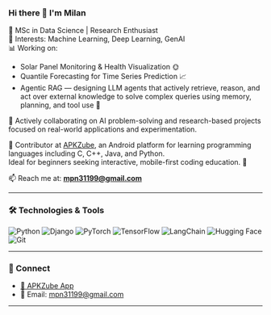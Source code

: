 ### Hi there 👋 I'm Milan

🚀 MSc in Data Science | Research Enthusiast  
🧠 Interests: Machine Learning, Deep Learning, GenAI  
📊 Working on:
- Solar Panel Monitoring & Health Visualization 🌞  
- Quantile Forecasting for Time Series Prediction 📈  
- Agentic RAG — designing LLM agents that actively retrieve, reason, and act over external knowledge to solve complex queries using memory, planning, and tool use 🤖  

🤝 Actively collaborating on AI problem-solving and research-based projects focused on real-world applications and experimentation.  

💼 Contributor at [APKZube](https://apkzube.com/), an Android platform for learning programming languages including C, C++, Java, and Python.  
Ideal for beginners seeking interactive, mobile-first coding education. 📱  

📫 Reach me at: **mpn31199@gmail.com**

---

### 🛠️ Technologies & Tools  
![Python](https://img.shields.io/badge/-Python-3776AB?style=flat&logo=python&logoColor=white)
![Django](https://img.shields.io/badge/-Django-092E20?style=flat&logo=django&logoColor=white)
![PyTorch](https://img.shields.io/badge/-PyTorch-EE4C2C?style=flat&logo=pytorch&logoColor=white)
![TensorFlow](https://img.shields.io/badge/-TensorFlow-FF6F00?style=flat&logo=tensorflow&logoColor=white)
![LangChain](https://img.shields.io/badge/-LangChain-3C3C3C?style=flat&logo=chainlink&logoColor=white)
![Hugging Face](https://img.shields.io/badge/-HuggingFace-fcc72c?style=flat&logo=huggingface&logoColor=black)
![Git](https://img.shields.io/badge/-Git-F05032?style=flat&logo=git&logoColor=white)

---

### 🔗 Connect  
- [📱 APKZube App](https://apkzube.com/)  
- 📧 Email: [mpn31199@gmail.com](mailto:mpn31199@gmail.com)

---
